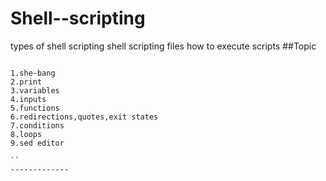 # Shell--scripting
types of shell scripting
shell scripting files
how to execute scripts
##Topic

````

1.she-bang
2.print
3.variables
4.inputs
5.functions
6.redirections,quotes,exit states
7.conditions
8.loops
9.sed editor

``
-------------
